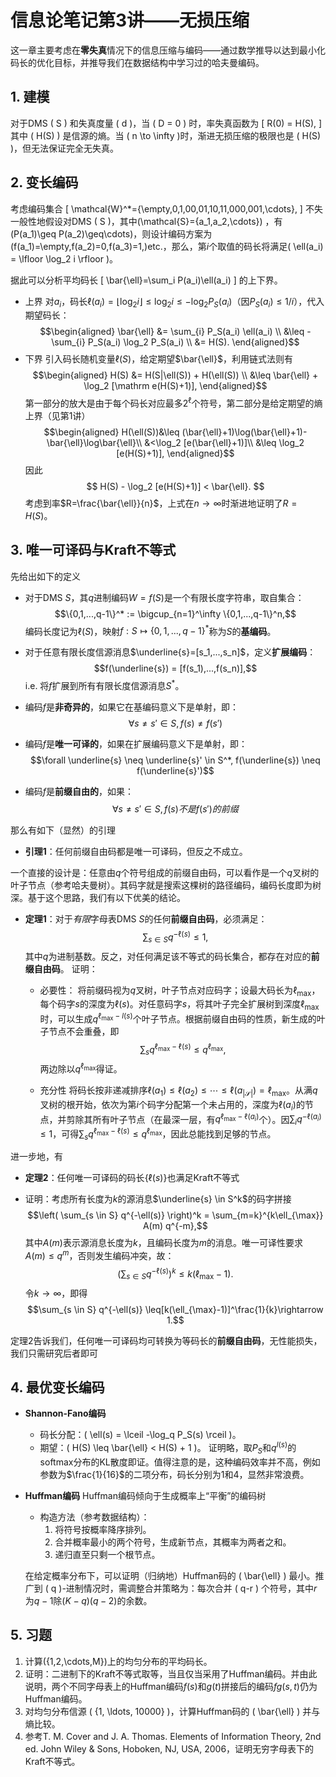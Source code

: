 # 信息论笔记第3讲——无损压缩

这一章主要考虑在**零失真**情况下的信息压缩与编码——通过数学推导以达到最小化码长的优化目标，并推导我们在数据结构中学习过的哈夫曼编码。

## 1. 建模
对于DMS \( S \) 和失真度量 \( d \)，当 \( D = 0 \) 时，率失真函数为
  \[
  R(0) = H(S),
  \]
  其中 \( H(S) \) 是信源的熵。当 \( n \to \infty \)时，渐进无损压缩的极限也是 \( H(S) \)，但无法保证完全无失真。

## 2. 变长编码
考虑编码集合
\[
    \mathcal{W}^*=\{\empty,0,1,00,01,10,11,000,001,\cdots\},
\]
不失一般性地假设对DMS \( S \)，其中\(\mathcal{S}=\{a_1,a_2,\cdots\}\) ，有\(P(a_1)\geq P(a_2)\geq\cdots\)，则设计编码方案为\(f(a_1)=\empty,f(a_2)=0,f(a_3)=1,\)etc.，那么，第$i$个取值的码长将满足\( \ell(a_i) = \lfloor \log_2 i \rfloor \)。

据此可以分析平均码长
\[
    \bar{\ell}=\sum_i P(a_i)\ell(a_i)
\]
的上下界。
- 上界
   对$a_i$，码长$\ell(a_i) = \lfloor \log_2 i \rfloor \leq\log_2 i\leq -\log_2 P_S(a_i)$（因$P_S(a_i) \leq 1/i$），代入期望码长：
   $$\begin{aligned}
   \bar{\ell} &= \sum_{i} P_S(a_i) \ell(a_i) \\
   &\leq -\sum_{i} P_S(a_i) \log_2 P_S(a_i) \\
   &= H(S).
   \end{aligned}$$
- 下界
引入码长随机变量$\ell(S)$，给定期望$\bar{\ell}$，利用链式法则有
   $$\begin{aligned}
   H(S) &= H(S|\ell(S)) + H(\ell(S)) \\
   &\leq \bar{\ell} + \log_2 [\mathrm e(H(S)+1)],
   \end{aligned}$$
第一部分的放大是由于每个码长对应最多$2^\ell$个符号，第二部分是给定期望的熵上界（见第1讲）
$$\begin{aligned}
    H(\ell(S))&\leq (\bar{\ell}+1)\log(\bar{\ell}+1)-\bar{\ell}\log\bar{\ell}\\
    &<\log_2 [e(\bar{\ell}+1)]\\
    &\leq \log_2 [e(H(S)+1)],
\end{aligned}$$
因此
   $$ H(S) - \log_2 [e(H(S)+1)] < \bar{\ell}. $$
考虑到率$R=\frac{\bar{\ell}}{n}$，上式在$n\rightarrow\infty$时渐进地证明了$R=H(S)$。

## 3. 唯一可译码与Kraft不等式

先给出如下的定义

- 对于DMS $S$，其$q$进制编码$W = f(S)$是一个有限长度字符串，取自集合：
$$\{0,1,...,q-1\}^* := \bigcup_{n=1}^\infty \{0,1,...,q-1\}^n,$$
编码长度记为$\ell(S)$，映射$f:S \mapsto \{0,1,...,q-1\}^*$称为$S$的**基编码**。

- 对于任意有限长度信源消息$\underline{s}=[s_1,...,s_n]$，定义**扩展编码**：
$$f(\underline{s}) = [f(s_1),...,f(s_n)],$$
i.e. 将$f$扩展到所有有限长度信源消息$S^*$。


- 编码$f$是**非奇异的**，如果它在基编码意义下是单射，即：
$$\forall s \neq s' \in S, f(s) \neq f(s')$$


- 编码$f$是**唯一可译的**，如果在扩展编码意义下是单射，即：
$$\forall \underline{s} \neq \underline{s}' \in S^*, f(\underline{s}) \neq f(\underline{s}')$$

- 编码$f$是**前缀自由的**，如果：
$$\forall s \neq s' \in S, f(s)不是f(s')的前缀$$

那么有如下（显然）的引理

- **引理1**：任何前缀自由码都是唯一可译码，但反之不成立。

一个直接的设计是：任意由$q$个符号组成的前缀自由码，可以看作是一个$q$叉树的叶子节点（参考哈夫曼树）。其码字就是搜索这棵树的路径编码，编码长度即为树深。基于这个思路，我们有以下优美的结论。

- **定理1**：对于*有限*字母表DMS $S$的任何**前缀自由码**，必须满足：
$$\sum_{s \in S} q^{-\ell(s)} \leq 1,$$
其中$q$为进制基数。反之，对任何满足该不等式的码长集合，都存在对应的**前缀自由码**。
证明：
    - 必要性：
    将前缀码视为$q$叉树，叶子节点对应码字；设最大码长为$\ell_{\max}$，每个码字$s$的深度为$\ell(s)$。对任意码字$s$，将其叶子完全扩展树到深度$\ell_{\max}$时，可以生成$q^{\ell_{\max}-l(s)}$个叶子节点。根据前缀自由码的性质，新生成的叶子节点不会重叠，即
       $$\sum_{s} q^{\ell_{\max}-\ell(s)} \leq q^{\ell_{\max}},$$
    两边除以$q^{\ell_{\max}}$得证。

    - 充分性
    将码长按非递减排序$\ell(a_1) \leq \ell(a_2) \leq \cdots \leq \ell(a_{|\mathcal{S}|})=\ell_{\max}$。从满$q$叉树的根开始，依次为第$i$个码字分配第一个未占用的，深度为$\ell(a_i)$的节点，并剪除其所有叶子节点（在最深一层，有$q^{\ell_{\max}-\ell(a_i)}$个）。因$\sum_i q^{-\ell(a_i)} \leq 1$，可得$\sum_{s} q^{\ell_{\max}-\ell(s)} \leq q^{\ell_{\max}}$，因此总能找到足够的节点。

进一步地，有
- **定理2**：任何唯一可译码的码长$\{\ell(s)\}$也满足Kraft不等式

- 证明：考虑所有长度为$k$的源消息$\underline{s} \in S^k$的码字拼接
   $$\left( \sum_{s \in S} q^{-\ell(s)} \right)^k = \sum_{m=k}^{k\ell_{\max}} A(m) q^{-m},$$
其中$A(m)$表示源消息长度为$k$，且编码长度为$m$的消息。唯一可译性要求$A(m) \leq q^m$，否则发生编码冲突，故：
   $$\left( \sum_{s \in S} q^{-\ell(s)} \right)^k \leq k(\ell_{\max} - 1).$$
令$k \to \infty$，即得
   $$\sum_{s \in S} q^{-\ell(s)} \leq[k(\ell_{\max}-1)]^\frac{1}{k}\rightarrow 1.$$

定理2告诉我们，任何唯一可译码均可转换为等码长的**前缀自由码**，无性能损失，我们只需研究后者即可



## 4. 最优变长编码
- **Shannon-Fano编码**
  - 码长分配：\( \ell(s) = \lceil -\log_q P_S(s) \rceil \)。
  - 期望：\( H(S) \leq \bar{\ell} < H(S) + 1 \)。
    证明略，取$P_S$和$q^{l(s)}$的softmax分布的KL散度即证。值得注意的是，这种编码效率并不高，例如参数为$\frac{1}{16}$的二项分布，码长分别为1和4，显然非常浪费。
- **Huffman编码**
  Huffman编码倾向于生成概率上“平衡”的编码树
  - 构造方法（参考数据结构）：
    1. 将符号按概率降序排列。
    2. 合并概率最小的两个符号，生成新节点，其概率为两者之和。
    3. 递归直至只剩一个根节点。
  
  在给定概率分布下，可以证明（归纳地）Huffman码的 \( \bar{\ell} \) 最小。推广到 \( q \)-进制情况时，需调整合并策略为：每次合并 \( q-r \) 个符号，其中$r$为$q-1$除$(K-q)(q-2)$的余数。


## 5. 习题
1. 计算\(\{1,2,\cdots,M\}\)上的均匀分布的平均码长。
2. 证明：二进制下的Kraft不等式取等，当且仅当采用了Huffman编码。并由此说明，两个不同字母表上的Huffman编码$f(s)$和$g(t)$拼接后的编码$fg(s,t)$仍为Huffman编码。
3. 对均匀分布信源 \( \{1, \ldots, 10000\} \)，计算Huffman码的 \( \bar{\ell} \) 并与熵比较。
4. 参考T. M. Cover and J. A. Thomas. Elements of Information Theory, 2nd ed. John Wiley & Sons, Hoboken, NJ, USA, 2006，证明无穷字母表下的Kraft不等式。
